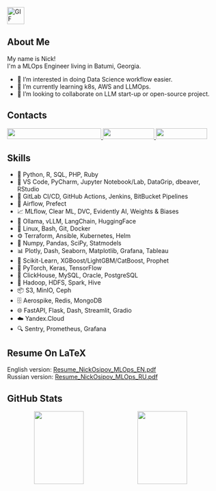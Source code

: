 <img src="https://media.giphy.com/media/QynPOjBgLR5Ryg1qKJ/giphy.gif" alt="GIF" width="40" height="40">

## About Me

My name is Nick!  
I'm a MLOps Engineer living in Batumi, Georgia.

- 🧲 I’m interested in doing Data Science workflow easier.
- 🚬 I’m currently learning k8s, AWS and LLMOps.
- 👀 I’m looking to collaborate on LLM start-up or open-source project.

## Contacts

<a href="mailto:nick.osipov.91@gmail.com">
    <img src="https://img.shields.io/badge/-nick.osipov.91%40gmail.com-D14836?style=flat&logo=Gmail&logoColor=white" width="220" height="25"/>
</a>
<a href="https://t.me/NickOsipov">
    <img src="https://img.shields.io/badge/-@NickOsipov-1877F2?style=flat&logo=Telegram&logoColor=white" width="120" height="25"/>
</a>
<a href="https://www.linkedin.com/in/nickosipov/">
    <img src="https://custom-icon-badges.demolab.com/badge/Nick%20Osipov-0A66C2?logo=linkedin-white&logoColor=fff" width="120" height="25"/>
</a>

## Skills

- 🐍 Python, R, SQL, PHP, Ruby
- 🔧 VS Code, PyCharm, Jupyter Notebook/Lab, DataGrip, dbeaver, RStudio
- 🔄 GitLab CI/CD, GitHub Actions, Jenkins, BitBucket Pipelines
- 🐙 Airflow, Prefect
- 📈 MLflow, Clear ML, DVC, Evidently AI, Weights & Biases
- 🔡 Ollama, vLLM, LangChain, HuggingFace
- 🐧 Linux, Bash, Git, Docker
- ⚙️ Terraform, Ansible, Kubernetes, Helm
- 🧮 Numpy, Pandas, SciPy, Statmodels
- 📊 Plotly, Dash, Seaborn, Matplotlib, Grafana, Tableau
- 🤖 Scikit-Learn, XGBoost/LightGBM/CatBoost, Prophet
- 🧠 PyTorch, Keras, TensorFlow
- 💾 ClickHouse, MySQL, Oracle, PostgreSQL
- 🐘 Hadoop, HDFS, Spark, Hive
- 📦 S3, MinIO, Ceph
- 🗄️ Aerospike, Redis, MongoDB
- 🌐 FastAPI, Flask, Dash, Streamlit, Gradio
- ☁️ Yandex.Cloud
- 🔍 Sentry, Prometheus, Grafana

## Resume On LaTeX

English version: [Resume_NickOsipov_MLOps_EN.pdf](https://github.com/NickOsipov/resume/blob/main/Resume_NickOsipov_MLOps_EN.pdf)  
Russian version: [Resume_NickOsipov_MLOps_RU.pdf](https://github.com/NickOsipov/resume/blob/main/Resume_NickOsipov_MLOps_RU.pdf)
  
## GitHub Stats

<div align="center" style="display: flex; flex-direction: row;">
  <img height="170em" width="48%" src="https://github-readme-stats.vercel.app/api?username=NickOsipov&show_icons=true&theme=github_dark&include_all_commits=true&count_private=true"/>
  <img height="170em" width="48%" src="https://github-readme-stats.vercel.app/api/top-langs/?username=NickOsipov&layout=compact&langs_count=8&theme=github_dark"/>
</div>

<!---
NickOsipov/NickOsipov is a ✨ special ✨ repository because its `README.md` (this file) appears on your GitHub profile.
You can click the Preview link to take a look at your changes.
--->
